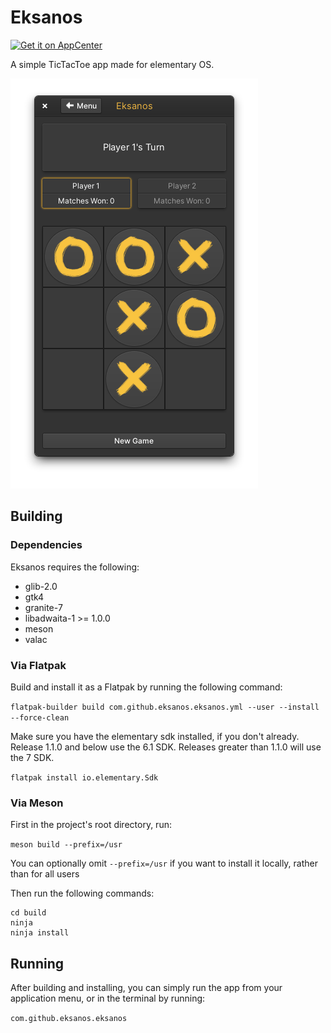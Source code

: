 # Eksanos

[![Get it on AppCenter](https://appcenter.elementary.io/badge.svg)](https://appcenter.elementary.io/com.github.eksanos.eksanos)

A simple TicTacToe app made for elementary OS.

![Screenshot of the app](https://raw.githubusercontent.com/eksanos/eksanos/main/data/screenshots/eksanos_banana_v1-2-0.png)


## Building
### Dependencies
Eksanos requires the following:
* glib-2.0
* gtk4
* granite-7
* libadwaita-1 >= 1.0.0
* meson
* valac

### Via Flatpak
Build and install it as a Flatpak by running the following command:

`flatpak-builder build com.github.eksanos.eksanos.yml --user --install --force-clean`

Make sure you have the elementary sdk installed, if you don't already. Release 1.1.0 and below use the 6.1 SDK. Releases greater than 1.1.0 will use the 7 SDK. 

`flatpak install io.elementary.Sdk`

### Via Meson
First in the project's root directory, run:

`meson build --prefix=/usr`

You can optionally omit `--prefix=/usr` if you want to install it locally, rather than for all users

Then run the following commands:
```
cd build
ninja
ninja install
```

## Running
After building and installing, you can simply run the app from your application menu, or in the terminal by running:

`com.github.eksanos.eksanos`

